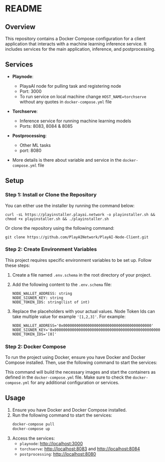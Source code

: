 # README

## Overview

This repository contains a Docker Compose configuration for a client application that interacts with a machine learning inference service. It includes services for the main application, inference, and postprocessing.

## Services

- **Playnode**:
  - PlayaAI node for pulling task and registering node
  - Port: 3000
  - To run service on local machine change `HOST_NAME=torchserve` 
    without any quotes in `docker-compose.yml` file

- **Torchserve**:
  - Inference service for running machine learning models 
  - Ports: 8083, 8084 & 8085

- **Postprocessing**: 
  - Other ML tasks
  - port: 8080

- More details is there about variable and service in the `docker-compose.yml` file


## Setup

### Step 1: Install or Clone the Repository

You can either use the installer by running the command below:

```
curl -sL https://playinstaller.playai.network -o playinstaller.sh && chmod +x playinstaller.sh && ./playinstaller.sh
 ```


Or clone the repository using the following command:

```
git clone https://github.com/PlayAINetwork/PlayAI-Node-Client.git
 ```

### Step 2: Create Environment Variables

This project requires specific environment variables to be set up. Follow these steps:

1. Create a file named `.env.schema` in the root directory of your project.
2. Add the following content to the `.env.schema` file:

   ```envschema
   NODE_WALLET_ADDRESS: string
   NODE_SIGNER_KEY: string
   NODE_TOKEN_IDS: string(list of int)
   ```

3. Replace the placeholders with your actual values. Node Token Ids can take multiple value for example `'[1,2,3]'`. For example:

   ```envschema
   NODE_WALLET_ADDRESS='0x0000000000000000000000000000000000000000'
   NODE_SIGNER_KEY='0x00000000000000000000000000000000000000000000000000000000000'
   NODE_TOKEN_IDS='[0]'
   ```

### Step 2: Docker Compose

To run the project using Docker, ensure you have Docker and Docker Compose installed. Then, use the following command to start the services:


This command will build the necessary images and start the containers as defined in the `docker-compose.yml` file. Make sure to check the `docker-compose.yml` for any additional configuration or services.

## Usage

1. Ensure you have Docker and Docker Compose installed.
2. Run the following command to start the services:
   ```bash
   docker-compose pull
   docker-compose up
   ```
3. Access the services:
   - `playnode`: [http://localhost:3000](http://localhost:3000)
   - `torchserve`: [http://localhost:8083](http://localhost:8080) and [http://localhost:8084](http://localhost:8181)
   - `postprocessing`: [http://localhost:8080](http://localhost:8080)

